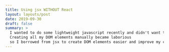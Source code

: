 ```yaml
---
title: Using jsx WITHOUT React
layout: layouts/post
date: 2019-09-30
draft: false
summary: >
  I wanted to do some lightweight javascript recently and didn't want to use a massive framework.
  Creating all my DOM elements manually became laborious
  so I borrowed from jsx to create DOM elements easier and improve my code
---
```

